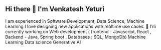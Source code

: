 ## Hi there 👋 I'm Venkatesh Yeturi 
I am experienced in Software Development, Data Science, Machine Learning
I love designing new applications with realtime use cases. 
🔭 I’m currently working on Web development ( frontend - Javascript, React  , Backend - Java, Spring boot , Databases : SQL, MongoDb)
                             Machine Learning 
                             Data science 
                             Generative AI 
<!--
**venkateshyeturi904/venkateshyeturi904** is a ✨ _special_ ✨ repository because its `README.md` (this file) appears on your GitHub profile.

Here are some ideas to get you started:

- 🔭 I’m currently working on ...
- 🌱 I’m currently learning ...
- 👯 I’m looking to collaborate on ...
- 🤔 I’m looking for help with ...
- 💬 Ask me about ...
- 📫 How to reach me: ...
- 😄 Pronouns: ...
- ⚡ Fun fact: ...
-->
